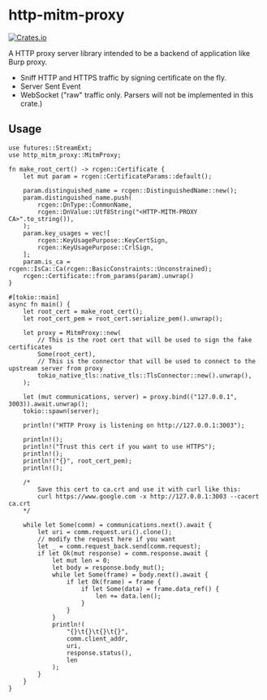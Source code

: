 # http-mitm-proxy

[![Crates.io](https://img.shields.io/crates/v/http-mitm-proxy.svg)](https://crates.io/crates/http-mitm-proxy)

A HTTP proxy server library intended to be a backend of application like Burp proxy.

- Sniff HTTP and HTTPS traffic by signing certificate on the fly.
- Server Sent Event
- WebSocket ("raw" traffic only. Parsers will not be implemented in this crate.)

## Usage

```rust, no_run
use futures::StreamExt;
use http_mitm_proxy::MitmProxy;

fn make_root_cert() -> rcgen::Certificate {
    let mut param = rcgen::CertificateParams::default();

    param.distinguished_name = rcgen::DistinguishedName::new();
    param.distinguished_name.push(
        rcgen::DnType::CommonName,
        rcgen::DnValue::Utf8String("<HTTP-MITM-PROXY CA>".to_string()),
    );
    param.key_usages = vec![
        rcgen::KeyUsagePurpose::KeyCertSign,
        rcgen::KeyUsagePurpose::CrlSign,
    ];
    param.is_ca = rcgen::IsCa::Ca(rcgen::BasicConstraints::Unconstrained);
    rcgen::Certificate::from_params(param).unwrap()
}

#[tokio::main]
async fn main() {
    let root_cert = make_root_cert();
    let root_cert_pem = root_cert.serialize_pem().unwrap();

    let proxy = MitmProxy::new(
        // This is the root cert that will be used to sign the fake certificates
        Some(root_cert),
        // This is the connector that will be used to connect to the upstream server from proxy
        tokio_native_tls::native_tls::TlsConnector::new().unwrap(),
    );

    let (mut communications, server) = proxy.bind(("127.0.0.1", 3003)).await.unwrap();
    tokio::spawn(server);

    println!("HTTP Proxy is listening on http://127.0.0.1:3003");

    println!();
    println!("Trust this cert if you want to use HTTPS");
    println!();
    println!("{}", root_cert_pem);
    println!();

    /*
        Save this cert to ca.crt and use it with curl like this:
        curl https://www.google.com -x http://127.0.0.1:3003 --cacert ca.crt
    */

    while let Some(comm) = communications.next().await {
        let uri = comm.request.uri().clone();
        // modify the request here if you want
        let _ = comm.request_back.send(comm.request);
        if let Ok(mut response) = comm.response.await {
            let mut len = 0;
            let body = response.body_mut();
            while let Some(frame) = body.next().await {
                if let Ok(frame) = frame {
                    if let Some(data) = frame.data_ref() {
                        len += data.len();
                    }
                }
            }
            println!(
                "{}\t{}\t{}\t{}",
                comm.client_addr,
                uri,
                response.status(),
                len
            );
        }
    }
}
```